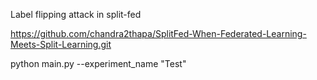 Label flipping attack in split-fed

https://github.com/chandra2thapa/SplitFed-When-Federated-Learning-Meets-Split-Learning.git

python main.py --experiment_name "Test"
